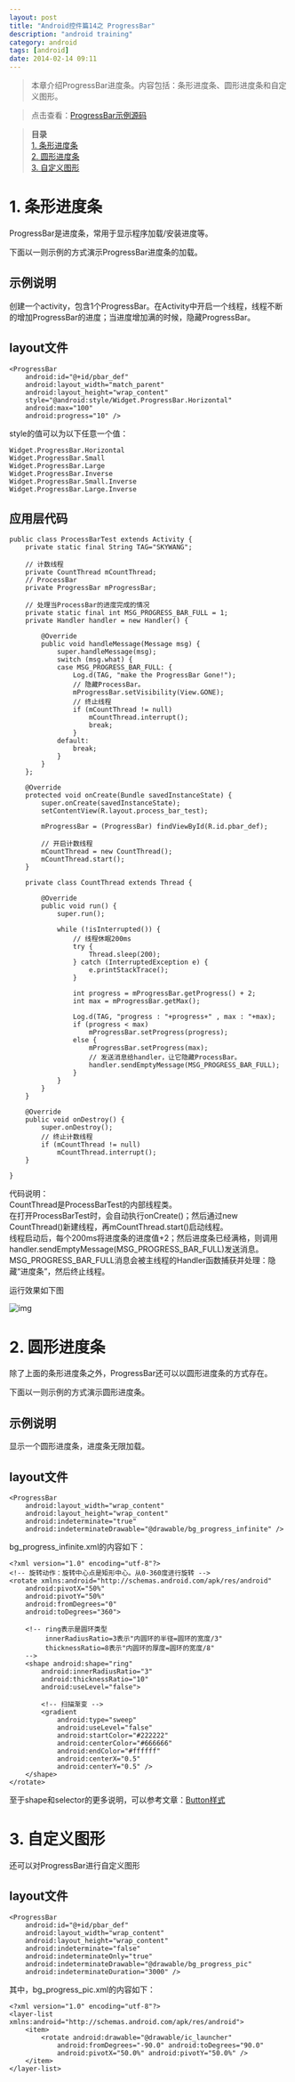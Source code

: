 ```yaml
---
layout: post
title: "Android控件篇14之 ProgressBar"
description: "android training"
category: android
tags: [android]
date: 2014-02-14 09:11
---
```


> 本章介绍ProgressBar进度条。内容包括：条形进度条、圆形进度条和自定义图形。

> 点击查看：[ProgressBar示例源码](https://github.com/wangkuiwu/android_applets/tree/master/api_guide/ui/widgets/ProgressBar/01_basic/ProBarTest)

> **目录**  
[1. 条形进度条](#anchor1)  
[2. 圆形进度条](#anchor2)  
[3. 自定义图形](#anchor3)  


<a name="anchor1"></a>
# 1. 条形进度条

ProgressBar是进度条，常用于显示程序加载/安装进度等。

下面以一则示例的方式演示ProgressBar进度条的加载。

## 示例说明
创建一个activity，包含1个ProgressBar。在Activity中开启一个线程，线程不断的增加ProgressBar的进度；当进度增加满的时候，隐藏ProgressBar。


## layout文件

    <ProgressBar
        android:id="@+id/pbar_def"
        android:layout_width="match_parent"
        android:layout_height="wrap_content"
        style="@android:style/Widget.ProgressBar.Horizontal"
        android:max="100"
        android:progress="10" />

style的值可以为以下任意一个值：

    Widget.ProgressBar.Horizontal
    Widget.ProgressBar.Small
    Widget.ProgressBar.Large
    Widget.ProgressBar.Inverse
    Widget.ProgressBar.Small.Inverse
    Widget.ProgressBar.Large.Inverse


## 应用层代码

    public class ProcessBarTest extends Activity {
        private static final String TAG="SKYWANG";

        // 计数线程
        private CountThread mCountThread;
        // ProcessBar
        private ProgressBar mProgressBar;
        
        // 处理当ProcessBar的进度完成的情况
        private static final int MSG_PROGRESS_BAR_FULL = 1; 
        private Handler handler = new Handler() {

            @Override
            public void handleMessage(Message msg) {
                super.handleMessage(msg);
                switch (msg.what) {
                case MSG_PROGRESS_BAR_FULL: {
                    Log.d(TAG, "make the ProgressBar Gone!");
                    // 隐藏ProcessBar。
                    mProgressBar.setVisibility(View.GONE);
                    // 终止线程
                    if (mCountThread != null)
                        mCountThread.interrupt();
                        break;
                    }
                default:
                    break;
                }
            }
        };
        
        @Override
        protected void onCreate(Bundle savedInstanceState) {
            super.onCreate(savedInstanceState);
            setContentView(R.layout.process_bar_test);

            mProgressBar = (ProgressBar) findViewById(R.id.pbar_def);
            
            // 开启计数线程
            mCountThread = new CountThread();
            mCountThread.start();
        }

        private class CountThread extends Thread {

            @Override
            public void run() {
                super.run();

                while (!isInterrupted()) {
                    // 线程休眠200ms
                    try {
                        Thread.sleep(200);
                    } catch (InterruptedException e) {
                        e.printStackTrace();
                    }
                    
                    int progress = mProgressBar.getProgress() + 2;
                    int max = mProgressBar.getMax();

                    Log.d(TAG, "progress : "+progress+" , max : "+max);
                    if (progress < max)
                        mProgressBar.setProgress(progress);
                    else {
                        mProgressBar.setProgress(max);
                        // 发送消息给handler，让它隐藏ProcessBar。
                        handler.sendEmptyMessage(MSG_PROGRESS_BAR_FULL);
                    }
                }   
            }
        }
        
        @Override
        public void onDestroy() {
            super.onDestroy();
            // 终止计数线程
            if (mCountThread != null)
                mCountThread.interrupt();
        }

    }

代码说明：  
CountThread是ProcessBarTest的内部线程类。  
在打开ProcessBarTest时，会自动执行onCreate()；然后通过new CountThread()新建线程，再mCountThread.start()启动线程。  
线程启动后，每个200ms将进度条的进度值+2；然后进度条已经满格，则调用handler.sendEmptyMessage(MSG_PROGRESS_BAR_FULL)发送消息。MSG_PROGRESS_BAR_FULL消息会被主线程的Handler函数捕获并处理：隐藏“进度条”，然后终止线程。

运行效果如下图

![img](/media/pic/android/widgets/progressbar01.jpg)
 



<a name="anchor2"></a>
# 2. 圆形进度条

除了上面的条形进度条之外，ProgressBar还可以以圆形进度条的方式存在。

下面以一则示例的方式演示圆形进度条。

## 示例说明

显示一个圆形进度条，进度条无限加载。


## layout文件

    <ProgressBar
        android:layout_width="wrap_content"
        android:layout_height="wrap_content"
        android:indeterminate="true"
        android:indeterminateDrawable="@drawable/bg_progress_infinite" />

bg_progress_infinite.xml的内容如下：

    <?xml version="1.0" encoding="utf-8"?>  
    <!-- 旋转动作：旋转中心点是矩形中心。从0-360度进行旋转 -->
    <rotate xmlns:android="http://schemas.android.com/apk/res/android"
        android:pivotX="50%" 
        android:pivotY="50%" 
        android:fromDegrees="0"
        android:toDegrees="360">

        <!-- ring表示是圆环类型
             innerRadiusRatio=3表示"内圆环的半径=圆环的宽度/3"
             thicknessRatio=8表示"内圆环的厚度=圆环的宽度/8"
        -->
        <shape android:shape="ring" 
            android:innerRadiusRatio="3"
            android:thicknessRatio="10"
            android:useLevel="false">

            <!-- 扫描渐变 -->
            <gradient 
                android:type="sweep"
                android:useLevel="false" 
                android:startColor="#222222"
                android:centerColor="#666666"
                android:endColor="#ffffff"
                android:centerX="0.5"
                android:centerY="0.5" />  
        </shape>  
    </rotate>  

至于shape和selector的更多说明，可以参考文章：[Button样式][link_android_widgets_button02]



<a name="anchor3"></a>
# 3. 自定义图形

还可以对ProgressBar进行自定义图形

## layout文件

    <ProgressBar
        android:id="@+id/pbar_def"
        android:layout_width="wrap_content"
        android:layout_height="wrap_content"
        android:indeterminate="false"
        android:indeterminateOnly="true"
        android:indeterminateDrawable="@drawable/bg_progress_pic"
        android:indeterminateDuration="3000" />

其中，bg_progress_pic.xml的内容如下：

    <?xml version="1.0" encoding="utf-8"?>  
    <layer-list xmlns:android="http://schemas.android.com/apk/res/android">  
        <item>
            <rotate android:drawable="@drawable/ic_launcher"
                android:fromDegrees="-90.0" android:toDegrees="90.0" 
                android:pivotX="50.0%" android:pivotY="50.0%" />
        </item>  
    </layer-list> 


[link_android_widgets_button02]:   /2014/02/03/Button02
